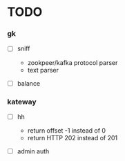 # TODO

### gk

- [ ] sniff
  - zookpeer/kafka protocol parser
  - text parser

- [ ] balance

### kateway

- [ ] hh
  - return offset -1 instead of 0
  - return HTTP 202 instead of 201

- [ ] admin auth
